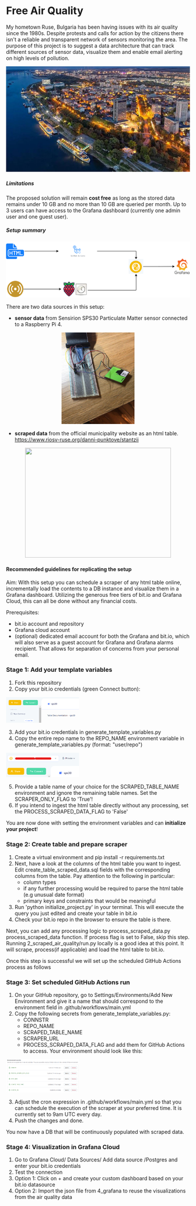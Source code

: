 # Free Air Quality

My hometown Ruse, Bulgaria has been having issues with its air quality since the 1980s. Despite protests and calls for action by the citizens there isn't a reliable and transparent network of sensors monitoring the area. The purpose of this project is to suggest a data architecture that can track different sources of sensor data, visualize them and enable email alerting on high levels of pollution.

<p align="center">
  <img src="docs/ruse-image.jpg" />
</p>
 

##### Limitations
The proposed solution will remain **cost free** as long as the stored data remains under 10 GB and no more than 10 GB are queried per month. Up to 3 users can have access to the Grafana dashboard (currently one admin user and one guest user).

##### Setup summary

<p align="center">
  <img src="docs/final_infra.png" />
</p>


There are two data sources in this setup:
   - **sensor data** from Sensirion SPS30 Particulate Matter sensor connected to a Raspberry Pi 4.

<p align="center">
  <img src="docs/sps30.jpg" width="200" height="250"/>
</p>

   - **scraped data** from the official municipality website as an html table. https://www.riosv-ruse.org/danni-punktove/stantzii

<p align="center">
  <img src=scraped_data.PNG" width="400" height="300" > 
</p>

#### Recommended guidelines for replicating the setup

Aim: With this setup you can schedule a scraper of any html table online, incrementally load the contents to a DB instance and visualize them in a Grafana dashboard.
Utilizing the generous free tiers of bit.io and Grafana Cloud, this can all be done without any financial costs.

Prerequisites: 
   - bit.io account and repository
   - Grafana cloud account
   - (optional) dedicated email account for both the Grafana and bit.io, which will also serve as a guest account for Grafana and Grafana alarms recipient. That allows for separation of concerns from your personal email. 

### Stage 1: Add your template variables
1. Fork this repository
2. Copy your bit.io credentials (green Connect button):

<img src="docs/connect_button.PNG" width="200">


3. Add your bit.io credentials in generate_template_variables.py
4. Copy the entire repo name to the REPO_NAME environment variable in generate_template_variables.py (format: "user/repo")

<img src="docs/repo_name.png" width="200">

5. Provide a table name of your choice for the SCRAPED_TABLE_NAME environment and ignore the remaining table names. Set the SCRAPER_ONLY_FLAG to 'True'!
6. If you intend to ingest the html table directly without any processing, set the PROCESS_SCRAPED_DATA_FLAG to 'False'

You are now done with setting the environment variables and can **initialize your project**!

### Stage 2: Create table and prepare scraper
1. Create a virtual environment and pip install -r requirements.txt
2. Next, have a look at the columns of the html table you want to ingest. Edit create_table_scraped_data.sql fields with the corresponding columns from the table. Pay attention to the following in particular:
   - column types
   - if any further processing would be required to parse the html table (e.g unusual date format)
   - primary keys and constraints that would be meaningful
3. Run 'python initialize_project.py' in your terminal. This will execute the query you just edited and create your table in bit.io
4. Check your bit.io repo in the browser to ensure the table is there.

Next, you can add any processing logic to process_scraped_data.py process_scraped_data function. If process flag is set to False, skip this step.
Running 2_scraped_air_quality/run.py locally is a good idea at this point. It will scrape, process(if applicable) and load the html table to bit.io.

Once this step is successful we will set up the scheduled GitHub Actions process as follows

### Stage 3: Set scheduled GitHub Actions run
1. On your GitHub repository, go to Settings/Environments/Add New Environment and give it a name that should correspond to the environment field in .github/workflows/main.yml
2. Copy the following secrets from generate_template_variables.py:
    - CONNSTR
    - REPO_NAME
    - SCRAPED_TABLE_NAME
    - SCRAPER_URL
    - PROCESS_SCRAPED_DATA_FLAG
   and add them for GitHub Actions to access. Your environment should look like this:

<img src="docs/environment.PNG" width="200">

3. Adjust the cron expression in .github/workflows/main.yml so that you can schedule the execution of the scraper at your preferred time. It is currently set to 9am UTC every day.
4. Push the changes and done.

You now have a DB that will be continuously populated with scraped data.
### Stage 4: Visualization in Grafana Cloud

1. Go to Grafana Cloud/ Data Sources/ Add data source /Postgres and enter your bit.io credentials
2. Test the connection 
3. Option 1: Click on + and create your custom dashboard based on your bit.io datasource 
3. Option 2: Import the json file from 4_grafana to reuse the visualizations from the air quality data 
